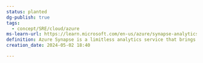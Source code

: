 ```yaml
---
status: planted
dg-publish: true
tags:
  - concept/SRE/cloud/azure
ms-learn-url: https://learn.microsoft.com/en-us/azure/synapse-analytics/
definition: Azure Synapse is a limitless analytics service that brings together enterprise data warehousing and Big Data analytics.
creation_date: 2024-05-02 18:40

---
```

